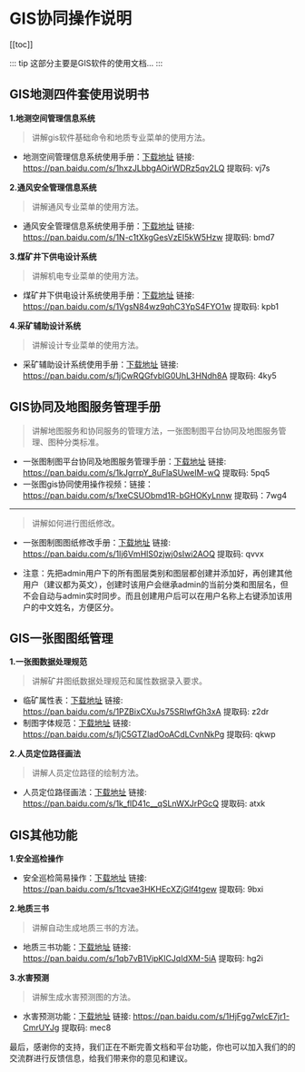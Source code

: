 # GIS协同操作说明
[[toc]]

::: tip
这部分主要是GIS软件的使用文档...
:::


## GIS地测四件套使用说明书

**1.地测空间管理信息系统**

> 讲解gis软件基础命令和地质专业菜单的使用方法。
- 地测空间管理信息系统使用手册：[下载地址](https://pan.baidu.com/s/1hxzJLbbgAOirWDRz5qv2LQ) 链接: https://pan.baidu.com/s/1hxzJLbbgAOirWDRz5qv2LQ 提取码: vj7s



**2.通风安全管理信息系统**

> 讲解通风专业菜单的使用方法。
- 通风安全管理信息系统使用手册：[下载地址](https://pan.baidu.com/s/1N-c1tXkgGesVzEI5kW5Hzw) 链接: https://pan.baidu.com/s/1N-c1tXkgGesVzEI5kW5Hzw 提取码: bmd7


**3.煤矿井下供电设计系统**

> 讲解机电专业菜单的使用方法。
- 煤矿井下供电设计系统使用手册：[下载地址](https://pan.baidu.com/s/1VgsN84wz9qhC3YpS4FYO1w) 链接: https://pan.baidu.com/s/1VgsN84wz9qhC3YpS4FYO1w 提取码: kpb1


**4.采矿辅助设计系统**

> 讲解设计专业菜单的使用方法。
- 采矿辅助设计系统使用手册：[下载地址](https://pan.baidu.com/s/1jCwRQGfvblG0UhL3HNdh8A) 链接: https://pan.baidu.com/s/1jCwRQGfvblG0UhL3HNdh8A 提取码: 4ky5

## GIS协同及地图服务管理手册

> 讲解地图服务和协同服务的管理方法，一张图制图平台协同及地图服务管理、图种分类标准。
- 一张图制图平台协同及地图服务管理手册：[下载地址](https://pan.baidu.com/s/1kJgrrpY_8uFlaSUweIM-wQ) 链接: https://pan.baidu.com/s/1kJgrrpY_8uFlaSUweIM-wQ 提取码: 5pq5 
- 一张图gis协同使用操作视频：链接：https://pan.baidu.com/s/1xeCSUObmd1R-bGHOKyLnnw 提取码：7wg4

---

> 讲解如何进行图纸修改。
- 一张图制图图纸修改手册：[下载地址](https://pan.baidu.com/s/1Ij6VmHlS0zjwj0sIwi2AOQ) 链接: https://pan.baidu.com/s/1Ij6VmHlS0zjwj0sIwi2AOQ 提取码: qvvx

- 注意：先把admin用户下的所有图层类别和图层都创建并添加好，再创建其他用户（建议都为英文），创建时该用户会继承admin的当前分类和图层名，但不会自动与admin实时同步。而且创建用户后可以在用户名称上右键添加该用户的中文姓名，方便区分。


## GIS一张图图纸管理

**1.一张图数据处理规范**

> 讲解矿井图纸数据处理规范和属性数据录入要求。
- 临矿属性表：[下载地址](https://pan.baidu.com/s/1PZBixCXuJs75SRlwfGh3xA) 链接: https://pan.baidu.com/s/1PZBixCXuJs75SRlwfGh3xA 提取码: z2dr
- 制图字体规范：[下载地址](https://pan.baidu.com/s/1jC5GTZladOoACdLCvnNkPg) 链接: https://pan.baidu.com/s/1jC5GTZladOoACdLCvnNkPg 提取码: qkwp


**2.人员定位路径画法**

> 讲解人员定位路径的绘制方法。
- 人员定位路径画法：[下载地址](https://pan.baidu.com/s/1k_flD41c__qSLnWXJrPGcQ) 链接: https://pan.baidu.com/s/1k_flD41c__qSLnWXJrPGcQ 提取码: atxk

## GIS其他功能

**1.安全巡检操作**

- 安全巡检简易操作：[下载地址](https://pan.baidu.com/s/1tcvae3HKHEcXZjGlf4tgew) 链接: https://pan.baidu.com/s/1tcvae3HKHEcXZjGlf4tgew 提取码: 9bxi

**2.地质三书**

> 讲解自动生成地质三书的方法。
- 地质三书功能：[下载地址](https://pan.baidu.com/s/1qb7vB1VipKlCJqIdXM-5iA) 链接: https://pan.baidu.com/s/1qb7vB1VipKlCJqIdXM-5iA 提取码: hg2i

**3.水害预测**

> 讲解生成水害预测图的方法。
- 水害预测功能：[下载地址](https://pan.baidu.com/s/1HjFgg7wlcE7jr1-CmrUYJg) 链接: https://pan.baidu.com/s/1HjFgg7wlcE7jr1-CmrUYJg 提取码: mec8



最后，感谢你的支持，我们正在不断完善文档和平台功能，你也可以加入我们的的交流群进行反馈信息，给我们带来你的意见和建议。